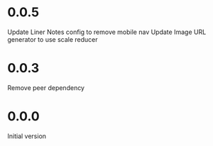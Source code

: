 # 0.0.5
Update Liner Notes config to remove mobile nav
Update Image URL generator to use scale reducer
# 0.0.3
Remove peer dependency
# 0.0.0

Initial version
